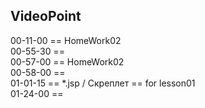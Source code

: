 
VideoPoint
---

00-11-00 == HomeWork02  
00-55-30 ==    
00-57-00 == HomeWork02  
00-58-00 ==   
01-01-15 == *.jsp / Скреплет == for lesson01  
01-24-00 ==  

 



